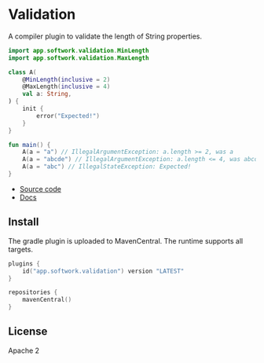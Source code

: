 # Validation

A compiler plugin to validate the length of String properties.

```kotlin
import app.softwork.validation.MinLength
import app.softwork.validation.MaxLength

class A(
    @MinLength(inclusive = 2)
    @MaxLength(inclusive = 4)
    val a: String,
) {
    init {
        error("Expected!")
    }
}

fun main() {
    A(a = "a") // IllegalArgumentException: a.length >= 2, was a
    A(a = "abcde") // IllegalArgumentException: a.length <= 4, was abcde
    A(a = "abc") // IllegalStateException: Expected!
}
```

- [Source code](https://github.com/hfhbd/validation)
- [Docs](https://hfhbd.github.io/validation)

## Install

The gradle plugin is uploaded to MavenCentral. The runtime supports all targets.

```kotlin
plugins {
    id("app.softwork.validation") version "LATEST"
}

repositories {
    mavenCentral()
}
```

## License

Apache 2
